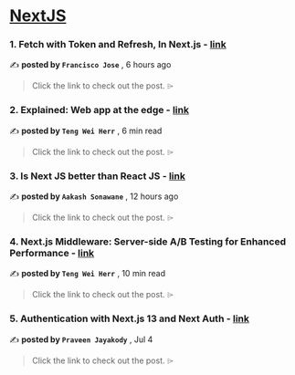 
<h1><a href=https://medium.com/tag/nextjs/recommended target="_blank" rel="noopener noreferrer">NextJS</a></h1>
<h3>1. Fetch with Token and Refresh, In Next.js - <a href=https://medium.com/@fran_wrote/fetch-with-token-and-refresh-in-next-js-60fd13c6f1b1?source=tag_recommended_feed---------0-84----------nextjs----------70ca7abe_92c2_422b_980b_8da297353184------- target="_blank" rel="noopener noreferrer">link</a></h3>

✍️ **posted by `Francisco Jose`** <date> , 6 hours ago</date>

<blockquote>Click the link to check out the post. ⌲</blockquote>

<h3>2. Explained: Web app at the edge - <a href=https://medium.com/gitconnected/explained-web-app-at-the-edge-fb391985a0a5?source=tag_recommended_feed---------1-107----------nextjs----------70ca7abe_92c2_422b_980b_8da297353184------- target="_blank" rel="noopener noreferrer">link</a></h3>

✍️ **posted by `Teng Wei Herr`** <date> , 6 min read</date>

<blockquote>Click the link to check out the post. ⌲</blockquote>

<h3>3. Is Next JS better than React JS - <a href=https://medium.com/@aakash6196/is-next-js-better-than-react-js-d9655c907200?source=tag_recommended_feed---------2-84----------nextjs----------70ca7abe_92c2_422b_980b_8da297353184------- target="_blank" rel="noopener noreferrer">link</a></h3>

✍️ **posted by `Aakash Sonawane`** <date> , 12 hours ago</date>

<blockquote>Click the link to check out the post. ⌲</blockquote>

<h3>4. Next.js Middleware: Server-side A/B Testing for Enhanced Performance - <a href=https://medium.com/gitconnected/next-js-middleware-server-side-a-b-testing-for-enhanced-performance-f13ed0aa0b40?source=tag_recommended_feed---------3-107----------nextjs----------70ca7abe_92c2_422b_980b_8da297353184------- target="_blank" rel="noopener noreferrer">link</a></h3>

✍️ **posted by `Teng Wei Herr`** <date> , 10 min read</date>

<blockquote>Click the link to check out the post. ⌲</blockquote>

<h3>5. Authentication with Next.js 13 and Next Auth - <a href=https://medium.com/ascentic-technology/authentication-with-next-js-13-and-next-auth-9c69d55d6bfd?source=tag_recommended_feed---------4-85----------nextjs----------70ca7abe_92c2_422b_980b_8da297353184------- target="_blank" rel="noopener noreferrer">link</a></h3>

✍️ **posted by `Praveen Jayakody`** <date> , Jul 4</date>

<blockquote>Click the link to check out the post. ⌲</blockquote>

